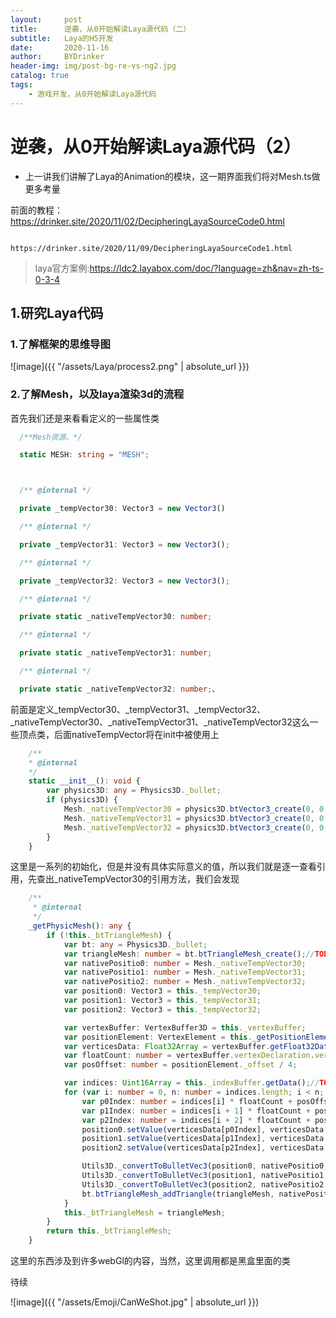```yaml
---
layout:     post
title:      逆袭，从0开始解读Laya源代码（二）
subtitle:   Laya的H5开发
date:       2020-11-16
author:     BYDrinker
header-img: img/post-bg-re-vs-ng2.jpg
catalog: true
tags:
    - 游戏开发，从0开始解读Laya源代码
---
```



# 逆袭，从0开始解读Laya源代码（2）



* 上一讲我们讲解了Laya的Animation的模块，这一期界面我们将对Mesh.ts做更多考量

前面的教程： https://drinker.site/2020/11/02/DecipheringLayaSourceCode0.html 

 					   https://drinker.site/2020/11/09/DecipheringLayaSourceCode1.html 



> laya官方案例:https://ldc2.layabox.com/doc/?language=zh&nav=zh-ts-0-3-4



## 1.研究Laya代码

### 1.了解框架的思维导图

![image]({{ "/assets/Laya/process2.png" | absolute_url }})

###  2.了解Mesh，以及laya渲染3d的流程

首先我们还是来看看定义的一些属性类

```typescript
  /**Mesh资源。*/

  static MESH: string = "MESH";



  /** @internal */

  private _tempVector30: Vector3 = new Vector3()

  /** @internal */

  private _tempVector31: Vector3 = new Vector3();

  /** @internal */

  private _tempVector32: Vector3 = new Vector3();

  /** @internal */

  private static _nativeTempVector30: number;

  /** @internal */

  private static _nativeTempVector31: number;

  /** @internal */

  private static _nativeTempVector32: number;、


```



前面是定义_tempVector30、_tempVector31、\_tempVector32、\_nativeTempVector30、\_nativeTempVector31、\_nativeTempVector32这么一些顶点类，后面nativeTempVector将在init中被使用上

```typescript
	/**
 	* @internal
 	*/
	static __init__(): void {
		var physics3D: any = Physics3D._bullet;
		if (physics3D) {
			Mesh._nativeTempVector30 = physics3D.btVector3_create(0, 0, 0);
			Mesh._nativeTempVector31 = physics3D.btVector3_create(0, 0, 0);
			Mesh._nativeTempVector32 = physics3D.btVector3_create(0, 0, 0);
		}
	}
```

这里是一系列的初始化，但是并没有具体实际意义的值，所以我们就是逐一查看引用，先查出_nativeTempVector30的引用方法，我们会发现

```typescript
	/**
	 * @internal
	 */
	_getPhysicMesh(): any {
		if (!this._btTriangleMesh) {
			var bt: any = Physics3D._bullet;
			var triangleMesh: number = bt.btTriangleMesh_create();//TODO:独立抽象btTriangleMesh,增加内存复用
			var nativePositio0: number = Mesh._nativeTempVector30;
			var nativePositio1: number = Mesh._nativeTempVector31;
			var nativePositio2: number = Mesh._nativeTempVector32;
			var position0: Vector3 = this._tempVector30;
			var position1: Vector3 = this._tempVector31;
			var position2: Vector3 = this._tempVector32;

			var vertexBuffer: VertexBuffer3D = this._vertexBuffer;
			var positionElement: VertexElement = this._getPositionElement(vertexBuffer);
			var verticesData: Float32Array = vertexBuffer.getFloat32Data();
			var floatCount: number = vertexBuffer.vertexDeclaration.vertexStride / 4;
			var posOffset: number = positionElement._offset / 4;

			var indices: Uint16Array = this._indexBuffer.getData();//TODO:API修改问题
			for (var i: number = 0, n: number = indices.length; i < n; i += 3) {
				var p0Index: number = indices[i] * floatCount + posOffset;
				var p1Index: number = indices[i + 1] * floatCount + posOffset;
				var p2Index: number = indices[i + 2] * floatCount + posOffset;
				position0.setValue(verticesData[p0Index], verticesData[p0Index + 1], verticesData[p0Index + 2]);
				position1.setValue(verticesData[p1Index], verticesData[p1Index + 1], verticesData[p1Index + 2]);
				position2.setValue(verticesData[p2Index], verticesData[p2Index + 1], verticesData[p2Index + 2]);

				Utils3D._convertToBulletVec3(position0, nativePositio0, true);
				Utils3D._convertToBulletVec3(position1, nativePositio1, true);
				Utils3D._convertToBulletVec3(position2, nativePositio2, true);
				bt.btTriangleMesh_addTriangle(triangleMesh, nativePositio0, nativePositio1, nativePositio2, true);
			}
			this._btTriangleMesh = triangleMesh;
		}
		return this._btTriangleMesh;
	}
```

这里的东西涉及到许多webGl的内容，当然，这里调用都是黑盒里面的类



待续

![image]({{ "/assets/Emoji/CanWeShot.jpg" | absolute_url }})



